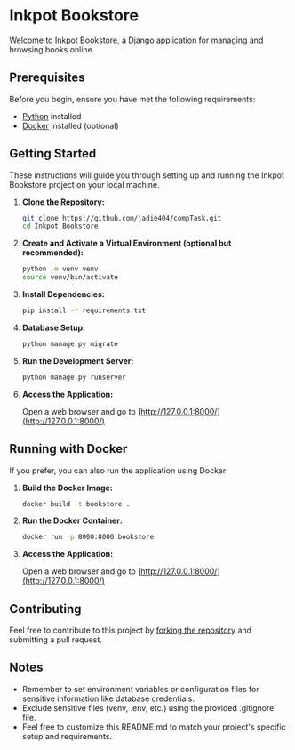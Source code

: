 # Inkpot Bookstore

Welcome to Inkpot Bookstore, a Django application for managing and browsing books online.

## Prerequisites

Before you begin, ensure you have met the following requirements:
- [Python](https://www.python.org/downloads/) installed
- [Docker](https://www.docker.com/products/docker-desktop) installed (optional)

## Getting Started

These instructions will guide you through setting up and running the Inkpot Bookstore project on your local machine.

1. **Clone the Repository:**

    ```bash
    git clone https://github.com/jadie404/compTask.git
    cd Inkpot_Bookstore
    ```

2. **Create and Activate a Virtual Environment (optional but recommended):**

    ```bash
    python -m venv venv
    source venv/bin/activate
    ```

3. **Install Dependencies:**

    ```bash
    pip install -r requirements.txt
    ```

4. **Database Setup:**

    ```bash
    python manage.py migrate
    ```

5. **Run the Development Server:**

    ```bash
    python manage.py runserver
    ```

6. **Access the Application:**

    Open a web browser and go to [http://127.0.0.1:8000/](http://127.0.0.1:8000/)

## Running with Docker

If you prefer, you can also run the application using Docker:

1. **Build the Docker Image:**

    ```bash
    docker build -t bookstore .
    ```

2. **Run the Docker Container:**

    ```bash
    docker run -p 8000:8000 bookstore
    ```

3. **Access the Application:**

    Open a web browser and go to [http://127.0.0.1:8000/](http://127.0.0.1:8000/)

## Contributing

Feel free to contribute to this project by [forking the repository](https://github.com/jadie404/compTask.git/fork) and submitting a pull request.

## Notes

- Remember to set environment variables or configuration files for sensitive information like database credentials.
- Exclude sensitive files (venv, .env, etc.) using the provided .gitignore file.
- Feel free to customize this README.md to match your project's specific setup and requirements.
